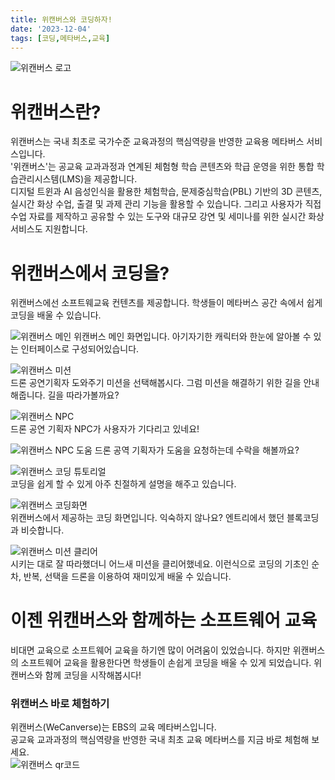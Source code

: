 ```yaml
---
title: 위캔버스와 코딩하자!
date: '2023-12-04'
tags: [코딩,메타버스,교육]
---  
```

![위캔버스 로고](https://www.wecanverse.co.kr/og_image.png)   
# 위캔버스란?   
위캔버스는 국내 최초로 국가수준 교육과정의 핵심역량을 반영한 교육용 메타버스 서비스입니다.   
'위캔버스'는 공교육 교과과정과 연계된 체험형 학습 콘텐츠와 학급 운영을 위한 통합 학습관리시스템(LMS)을 제공합니다.   
디지털 트윈과 AI 음성인식을 활용한 체험학습, 문제중심학습(PBL) 기반의 3D 콘텐츠, 실시간 화상 수업, 출결 및 과제 관리 기능을 활용할 수 있습니다. 그리고 사용자가 직접 수업 자료를 제작하고 공유할 수 있는 도구와 대규모 강연 및 세미나를 위한 실시간 화상 서비스도 지원합니다.   

# 위캔버스에서 코딩을?   
위캔버스에선 소프트웨교육 컨텐츠를 제공합니다. 학생들이 메타버스 공간 속에서 쉽게 코딩을 배울 수 있습니다.   

![위캔버스 메인](https://lh3.googleusercontent.com/pw/ADCreHfblM58s-UFn2JD-9usnLS6Dz3dr3xqw75Gjqx5TLD46DtK5-azuVrkZg81QlHgdQOXi-Oh2nscSdz0pKD-RVmbO0S5Ad3X_L5JqOT76iPdl9Bx1anLJM-Axb3WZoEVs4_htrO5PR7-NCZQHRPZR6ccdajrOmHBYf_X91bQwNwH2JGzxqbSDBzGagiweUwBu6ENBM9B3r5PhDgDL76ulMdxw3XEC0fKWPhSlZeOq2A29a7hTISQm0-8UujozXetHbrW4VGRy48RX5w4SV5vKSLBo8c4IY3pWZBFA7g_GOnDQiwoK_vEpMVIDN5xwRg4Ku-Y7t4lo6Sopy26FI6wA0DsCeMz8CDYt99TVOtmz5QzmvE960JZl7TN1BqcmuGg7z6SCZliCdUxyNs-jzEdg9exjD9OlRp1RqQdLBRsmRWxgA1KcNWu2z04CUyDBWehpFdgiCn_4bvLQ0SFvn2B3hM9k2t8m3U8RNq8LUfBYcfnJFU-m7mJSllnZ78xeWFYycSd0Osfy9-RtrJzzSQ9MtAo2gLnSmle-zi1NKWRZxIna_cesKJNLPH4C0vAR9o48R9tTMhDLmWIR-FsCq9CEftrKpznAqEGhN4ot95Cw-m5Byz_SpubsdqJNodOsy_s4qsJQonsx2b1RCLCFk6BD57QNXHnpQe-7Us9eAI_35-n5wiKzWqFfN6-mcOCAaOiPbCJ18zXZVmFQjbPVvVULCF7juri8xahhiGiMrbJRoAZqzNN0A39VPc3t4FAp3M5QjBIuaRmy3C28FkYa2wqEo0I6QQZZfzu31WtzMhQa2NQtCduAdpDSwm-HzgSwVXGSXVQ_Vft5-vTmSc89fLyLwvQ2WQByhAS01Ud8C3Al6PABTq8RXAc-NMV5Dj2WHUqBTGpeQ=w1716-h931-s-no-gm?authuser=0)
위캔버스 메인 화면입니다. 아기자기한 캐릭터와 한눈에 알아볼 수 있는 인터페이스로 구성되어있습니다.

![위캔버스 미션](https://lh3.googleusercontent.com/pw/ADCreHfCbrYq_0TmT04J3tIiLNkgfXuwZ1AFBBc7j1Pn_iC2idpD6PFAfUE0IEpvpRdfWH1GUe4IANx7lf_xm_4RVZLmsdnUiIS8qjPA-BILlpeBaIwSODpxlkXQIv4-7vDA_ElB6ztO_eY1iRhhm_dVkp81Tz2AIxCEGWpvcVPJFLQ2ppoxdi4Oagv_tudMV96VbKqxfIJmLbXpPYJQXi8YiwpX_aK150HYGriAR4njJkdZa49SCCreJJUhPZxzPOX1mWyUmPUr1bBJSTFDce7Gv1U-ooA7nORPwcVK--YR-aSl2Lwl1XwzbjigyD9rpGqNSrIKlpeK1DItxmQCOcrjhX8cly7iL6ZhIUbHgH0NOQd6IVnkZx93_h8TOItPCimownGavYVrSiku1w3hb7NplZuesUx35uwdQdei4igsGq61dhsdJfeKZW2HXOfEO-k_8iPwLfxSPX2puCArgH9eVGzC8j_YBpGc5rzLHUQu4UKM5HW1sYJjcXvyQEC9XfyXoLWakVkudAGuL1SCt8-nGLmYYal82lQkLfVfjXlqZ0HE6UzE-l6H0e3B5LquTfZz-hy9g8jEVPDNqEWL_Zn8qIL6gjM4r6dDN739tFiWLJPgVTLmxGkCQw8wd2uPN-lW4ZPTC63TnatyBm1jANoWijtz0Ayh13vDZ5hprRakeRixDhl9xWalait04AT4iKDrHK9h9m_KFfIqGjjfKb3hS6XqCfz3LEEWWyKTpeM3iA2UTA3PQy3A7mAtelIzuH0rCc-nD8hVobufVBRTq93kC6hfcvI5TFEQeKXH2CbVtjJ8SPkfcuy9IZlJkadaLGxLBaqjm01r8xofmMgErdvTj2EK3JwYjYmawcSdt_hseHiStr6bBvts36DC6C-nrznC-5Kx5Q=w1720-h931-s-no-gm?authuser=0)     
드론 공연기획자 도와주기 미션을 선택해봅시다. 그럼 미션을 해결하기 위한 길을 안내해줍니다. 길을 따라가볼까요?   

![위캔버스 NPC](https://lh3.googleusercontent.com/pw/ADCreHeiDHF8LJ3VfThhn9O2IizEuyyvG52HzoZTnM7tKjFJi_-LRlbvEQol2t50vzj83ukbVvFp91A8lKZaapXMc7Bm2gECdT40Q1JHmYVB6Q25vifDiqGAZXCY0rr1IRTI13ZgW3XgUqR2nFoeMAJb9Qw6pdu5dbype098TelUaodpZsCRIR5ORyMsr-uruMdHB-PRJtL9xz1OjI9mtUS8Q4c0oA244FN4HAtbsWM6YMFhaOMA-aNIsMebk-31KRzgxZiX3qXSbuA7c8_0BdmdNItCz8LAuCb8n65YzRL4JIivEr6zizxV25nbnDU-db3NgoClZjHMBRYsxoT8hdutL9Oat92vMY8ZMxdZqLuWM-n0CrnujWwdfVGGv1R9KeGFbKeXSTnroftBFQlfHj1AGLPDNLOZbcYMJjPIkdAqskloW7hah-OyC4wmxtdzKzE7Cb9SESSyTf9WaysKpULmjnf9qEjeMBFUCngo-yZUHjgV-fp1is8zoj59cJcrHL3TDmfZbBNjUWBMvbqdMDDJCousnwdPYEtzDwmaN_R0oodwcwALL26DHPzUrOIuIPU0Omjam3ih52mMnt4k_bMpS2Bc4VWVXn4RiD_Fe3JUQYRE-3fk98EhEdh0el7_w8x7v8jd5KUM60Lna6aWykcJkKMl_N07DRP0hKxN_C80VnFl2mN1vxN0D7ITh1hjbAjsHjabhUuIYYcsw_4MZKQVyDrdBsZL9GqpfK-Q6whs41ZuoixEDcy0kpqR-h9FVdIXIXnMwgpvUEsNrxCEeQqTAgSqyG5SVucRXDHAN-xUpL19Q7GqwEma0CeAbFCsb_JIX-uhT4cf8qheheWnvA3Dqsz9doVA6tbCs5cSjnLF3OdSBlfIhQd2DFxM22F3twj-3ZzPFw=w1713-h931-s-no-gm?authuser=0)   
드론 공연 기획자 NPC가 사용자가 기다리고 있네요!   

![위캔버스 NPC 도움]([https://lh6.googleusercontent.com/YfDeW3Uneceg-zWqvulBAxt_eZsWQTDhPX1xOUxRYMbVqeVU0AfIBHo8sCot2oP2Visp5ujBD43C2BCyQS26hugFdBAtrxNFAeADrHCiXpwA0zQwfX16zuFtRJc2_oTgNw=w1280](https://lh3.googleusercontent.com/pw/ADCreHdMptQNV-a9o2TP3az1tcMPEXCU7DucoD8nyrIxb9xzf3YM2cvry0xsIaXeoub6T9zWZ2Ng21-9FgJoOouz7LNFKLVbl6MSFjMVGB9JNXnrFbz23hhD68lLd3-aksYOwc8mMC2L1JDOoXW6otbkUFxbfSu7l4PHkh14p7DOETBLGuvHjRf0bJlvERJDdz7TlcX3B41R2k-CSxx2UykhIfldeCeD0PunTgaSPZ3J3CIoY9GPV2A24ELF0ocDI3SZ6iKS9IkpGOMnnXpDlCzykKjeIGmpxSvJ3x1oycD6EK4d50SNfC9zdcIqR1-0T7KbH0eE1f3OYjhwIJBML_L4Jqp6M89Lg6tzrnnX2AwdR6v4IPePcX7lU23nsJMqsuzkihIdPEQ0umSOpsSSXIAdS-H1xDBg8R3iKDcbtw-dtcGlfX76OBUe4vrWACa6NV63s_KGjo2BfsUWPmIG73HfbR5_ejjTpTzibag1JQE6G-TNYC9KpwqRHsBu9neFOvn553R0g4DK9wnxCDNg9tGGIyB398Lkuhkw3Z0vxQ5gyfqHwGcO0mIrTaLwm4TWFXLGtMXEFpwYnSqG50dK4SdkGhpQEV6ouhyVA9jotE-G2qgJHj278iUWHpNa3eo2JImJChFOTRB_WdLn6ZRt9K2xkQ8-R9MtCmPywcy3AAmFPaL-ZrwrxnJmUby9Xz6rcW4GRQRSecdPCEsUL_xKHl7BIQ6ZhViySZY1HQydHvCz6BDVKJ-jgYiYquu09HPyoEyc2raKp9tl0gJWRzjnk4cb952CmC5kcSCV890qZPQOuuRVlVYL-1PE9rtAlJdC8XJ6Roxk1HBnenM8lTpXGI42ecbYzScaGdMdXHWSBUwqwfE8Wv-8CdkR9oqjTmdYifwmycK-yg=w1717-h931-s-no-gm?authuser=0))   
드론 공역 기획자가 도움을 요청하는데 수락을 해볼까요?   

![위캔버스 코딩 튜토리얼](https://lh3.googleusercontent.com/pw/ADCreHdQzcFj0jxPAY8Gn-4ai4OVtVX1juM1b3E2rSTp-0Kyuq2k17i-MI-kDQUQB8ZYV8oTXcqDtRQ3QFyrI-JbEw5OiZ2d_GmHmuGPjiL7ZWD4aMZYxsXTqKIrC8r5kQBcfQSvPtnj8srnPUg2QwlLeUgFJaQ7Aj3DTDR9004qKBDvGAJVTT8b59q02QkI3Zj-SgUjvauFjxjbmC0v1au1MOj4S5cFWThhfrZJduO-gYgBudM34I_E22RpKWmrQ3rQBgV1RBb3e356FsrE0ZZZp_xQnhnaa_AiuussCuLfttAxCDjkdnBUu-ruXsJln5GiFWUKx6zuswUhEyXHThQvODMASpsYu98QMCMQ-o0UbbQPXi74GVBreFjvDfKxaMf7Jp0rDin0lrbCMHSl2Wp1G0CRca5l530Ev_f93mXtbuRZSnQ-1hvF8G3jMVQs1L21-FVnnpFXxVZSqo5xL6sEbb5nHeHkrOepJLmX_KJqUI3hno-8PobAD0G5mLErcoHvdJeI2nv5M3wRvdHXE_qXjUVmbcnTsmNQoAJ_tfvEQLR1invxGdkEpOSr-eRHCcIV6mDvzLCPGS1KzzMkAeyx9BYQdIVyiWlcDD07YxlMaXiku8-5Jz7K0DWHcw8dViny1hluB3GYJSKfV4_kMNR3bDqatr2A9BZzEppDSlvFVXwQ8ek68MUD2QDF0_TY_RnfsxgC7WLRMggk5eyiW88YuBxPwsy4eMdA5pOiK2XKRtBodyoKbTlxGNTtS-AfXat8ZJFnKFTYLcfNf9WJXNskkTFGODFY78HymTAwP3QgE9paUy0jCZveCmlwP_l0CyHjI6o4jbLlGoF_5MmhBeqd3CpPK9hyj_WqQGM6me7ZEWuS7pp_cEculHDhK1tb-Z0P0q0T1Q=w1713-h931-s-no-gm?authuser=0)   
코딩을 쉽게 할 수 있게 아주 친절하게 설명을 해주고 있습니다.   

![위캔버스 코딩화면](https://lh3.googleusercontent.com/pw/ADCreHeD4v1x3-rtB7v2kPbb_Lj1MqmyDANhXeV1Q2Il6pxqJNKH_kmXUXy8PxLG0G3_Td4rjaSsg1yksHQ11q2czgh-qAoAktMs9RKvtQoPTQYaICNaN0AWW82dG3tHzXR7lTw7e8-I-lOKDyXFnikpq1XN5p0HwagGqa1rgmnzHfaovKttw4zRDPH9Ugx4JFOh0aOBIfqF7qRPY9vAnOxOLzMyUbHG3sDIESkf1aThVY4Gp-fClmIv1_nCNmC_sN9vbkLaNzdLd8dktfMs_kWktmDReqwp5Hp7BnimpnNTJe9Sqe2VdsGJtOU4mvn1wY0imNzKDWwpziyH15S9Ied2t5JiF2W4FSm9WaT9T_mmhqGeJAEphpEJ43pBavNKwB1ulbqafWRyEJYPndCtYZNSZ3Hmh7mlEaBn_vgl4Uy8vtSfo942lgr36pZph7XeSM1COFjBSeQ8SdoVoH4qdJZFWAkd4OkD9IdztEs1DNnM9eyrxv-YusGfGf1GGFy7xzN_aNXxRPqW2D9rUx5w0eKIPxQlxaMUnzf3ahBdJkJY6v_gpMbSETxlxKIwBAGMEB2LojUKwMjeaOod6wtNHgxrb3yTZWb2Srzuw9pVLHTMULJfeIL5JkZgpaa_fs0G_eQHANXKZfD2SFvvRDsiaMwAIHHafPtiyJ7G3Nq9tNRrYpMyFAzETzHpNzjUt2WSNfs13e8gu4jZ_1eNhgUcJ_KlCLvGzZg-fDq7jve5QqgscravT0ybCZ16vPbQMn4zZVBUcIlLR15aBuL8_CN6_uuyZ-ezHKMHjKdLZTshT47WbBUGIbUiDZe71nFbtpBTDSFggP9Tl_7JVv_3Dq3tXGzjoLeJx7Zn-emnxMUPTIM3fZ6YP6hsUJLUKO4kz8lq_4VwL6BaOA=w1723-h931-s-no-gm?authuser=0)   
위캔버스에서 제공하는 코딩 화면입니다. 익숙하지 않나요? 엔트리에서 했던 블록코딩과 비슷합니다.   

![위캔버스 미션 클리어](https://lh3.googleusercontent.com/pw/ADCreHc1JzRuv6B8h4j0ksPn4EqrovTq0jB_WQAY51DXEY0KxW5DBlK6txR-Zj30g7LuHVpJGA_BZ1ZJ8okCYr5v7MOpLwu2BWuD0953ZBm0LjxYOe4F421kw_eImHB67bAB7WCXveyObVCCWR6nXl1_N4SAg4ktjhXG7_sIsTUzlDo2V13vm9M3dkO4LrxFCeXtXtxQjcWzJWkpvvfRz94CMUStGpT5I9zpm9z5nvfGE54gzj7kEItyH8EV3SHHwre7zADo4Orw0jAB_5Jzuo3AiLo6-HjwYq6meV7efGXKNT688LeysGMXNbocEGj64pAJUs1-Q8pVLkuxSuEsFsxkirlHinE9ENcbdNoqg6EqacL6uvc-YEQP5Xsg7yJmN3HWK4qGOTHcTnrxMz9IsosDvpMg-sBFVml5wrIJb1uw1nv5PJURWSRT8Rzb2GmRyxwUn-56He9eDLvMOd6jfB4DzKYBA-G-f2uZCqHHdBCWg2FneOt9wC48NTvwqX57rdKO6_YDMbbGvBKiLtRRWkmgE2Y2xrIRlJVFF1Os_mCo1iTUQj0iX6p_YWu62ixNDcxa4MiCcpvqekoLZbG-t095bPR6UxmN3JOit1JQSmboDXo0AUS8dQs5wtA_B5o1cvpTtFmzxcRbV3zT25ZQEGzIPE9LoAranHLsgy111Hgw2v2iqYEMv8DfH6Sxox0xwajNE1nsHPw4lTRLhb39CJJ_GSM09hodbUoadd629-VHFgHdS0zN1IM_fVTscr48tflZDZk3jzgaoPrc0U180dt7gisF8mmKF1MGmDJ6bJjKMfWG21PcE-Q5AfP8AFPHGwVDVQqUSKdvx-_6Ad2pbft3G6TdT8ILTfkTENRNAsxflscwvccJnxSNs_yJZ0SiH7rhRRYV5g=w1711-h931-s-no-gm?authuser=0)   
시키는 대로 잘 따라했더니 어느새 미션을 클리어했네요. 이런식으로 코딩의 기초인 순차, 반복, 선택을 드론을 이용하여 재미있게 배울 수 있습니다.   

# 이젠 위캔버스와 함께하는 소프트웨어 교육   
비대면 교육으로 소프트웨어 교육을 하기엔 많이 어려움이 있었습니다. 하지만 위캔버스의 소프트웨어 교육을 활용한다면 학생들이 손쉽게 코딩을 배울 수 있게 되었습니다. 위캔버스와 함께 코딩을 시작해봅시다!   

### 위캔버스 바로 체험하기
위캔버스(WeCanverse)는 EBS의 교육 메타버스입니다.    
공교육 교과과정의 핵심역량을 반영한 국내 최초 교육 메타버스를 지금 바로 체험해 보세요.   
![위캔버스 qr코드](https://lh3.googleusercontent.com/pw/ADCreHdWRt_bHKlzMEnKKTdQF9Yo4_YajdE8wr8oXMXMmp4L8eMI_TElK6npRtpNbLt1ntOIn8uAq-e_vksz9UTlQJ2pKGVYwLUex0xiKVxq-IaGDlC50m18iU8lPXkQx580c4mhbv8TJOhJjegQnpu69VfHiXH2NRcPKyYZah-2EdtUBcugKOobxL8Dx9jENQiAy4qktSlzloKN8s-OuJFNwsxZ-f5UIVkKDbAokirwB2XCwCptTiJYHp5oM3nzXgwixKnzSFlOFarTRFpsEw9YpajbjGciQkVksDvM1BGKRbU8kxTBm7sf3t4yjYahSA9RFzj9yw95iFYMj9pzfB-cDYwO2cPc00LC6l6nK5i4YWe-1I3winfUU7A_5stsAsIGFStdWx6dOIRK0f5s5tRGOjOzFH1pv5VUmL_oq6_Wnd_aO6zl-s8dCizsjeImdnpa3ZLz4D2vsbBqunUeEKZgz3zi6FuEFFOLBCXDYtGHb0IREszMwY40Ma0LjnY0aVfztMEI6shSOtqD3_VrzrtVJTRljTuSiHjXy8u363KlnMoCwx09zzhSmAq1hxYF-I9S2rVWRaNYbeJCGkQBbLbeTdgcj67u-3UquZ2PcsH6JJ7BJ3uvqiW-cAwGarDyAAOxexNLJNjiEzBPZ-Q0aTO-CF7h9zuj604nYhDdsinZ_00znVXXl3L-4xxHssnXbpC-I02EqnP-Tb9a4x4WZu7clhivfuDsb_5POZeXEpfluRtK174JWIdakSvZEfxq-7-1NUw2ymRXKTZJbv3OlBU-aMnAOPo7Y5cQNk54GL-REAkUdIetnMrdM9eImV_kr0bsjoGjlXkrGzF16fPXdfnD6TMn4po_NJoPWdR2vTgTHi6C07Pgf9S4cJaL_H5j7mBkeSEgUQ=w169-h168-s-no-gm?authuser=0)   




